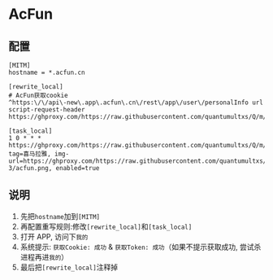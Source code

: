# AcFun

## 配置

```properties
[MITM]
hostname = *.acfun.cn

[rewrite_local]
# AcFun获取cookie
^https:\/\/api\-new\.app\.acfun\.cn\/rest\/app\/user\/personalInfo url script-request-header https://ghproxy.com/https://raw.githubusercontent.com/quantumultxs/Q/m/task/acfun/acfun.cookie.js

[task_local]
1 0 * * * https://ghproxy.com/https://raw.githubusercontent.com/quantumultxs/Q/m/task/acfun/acfun.js, tag=喜马拉雅, img-url=https://ghproxy.com/https://raw.githubusercontent.com/quantumultxs/Q/m/icons/Orz-3/acfun.png, enabled=true
```

## 说明

1. 先把`hostname`加到`[MITM]`
2. 再配置重写规则:修改`[rewrite_local]`和`[task_local]`
3. 打开 APP, 访问下`我的`
4. 系统提示: `获取Cookie: 成功` & `获取Token: 成功`（如果不提示获取成功, 尝试杀进程再进`我的`）
5. 最后把`[rewrite_local]`注释掉
